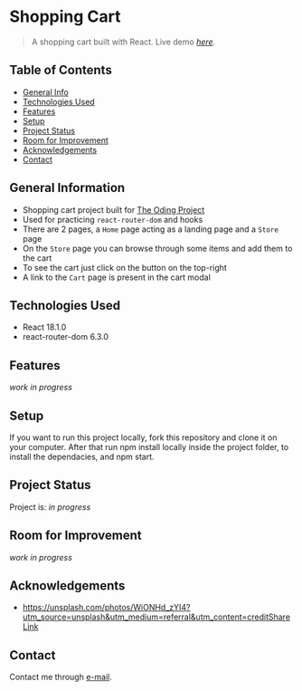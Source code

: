 # Shopping Cart

> A shopping cart built with React.
> Live demo [_here_](https://www.example.com).

## Table of Contents

- [General Info](#general-information)
- [Technologies Used](#technologies-used)
- [Features](#features)
- [Setup](#setup)
- [Project Status](#project-status)
- [Room for Improvement](#room-for-improvement)
- [Acknowledgements](#acknowledgements)
- [Contact](#contact)

## General Information

- Shopping cart project built for [The Oding Project](https://www.theodinproject.com/)
- Used for practicing `react-router-dom` and hooks
- There are 2 pages, a `Home` page acting as a landing page and a `Store` page
- On the `Store` page you can browse through some items and add them to the cart
- To see the cart just click on the button on the top-right
- A link to the `Cart` page is present in the cart modal

## Technologies Used

- React 18.1.0
- react-router-dom 6.3.0

## Features

_work in progress_

## Setup

If you want to run this project locally, fork this repository and clone it on your computer. After that run npm install locally inside the project folder, to install the dependacies, and npm start.

## Project Status

Project is: _in progress_

## Room for Improvement

_work in progress_

## Acknowledgements

- https://unsplash.com/photos/WiONHd_zYI4?utm_source=unsplash&utm_medium=referral&utm_content=creditShareLink

## Contact

Contact me through [e-mail](andrei.sava.dev@gmail.com).
